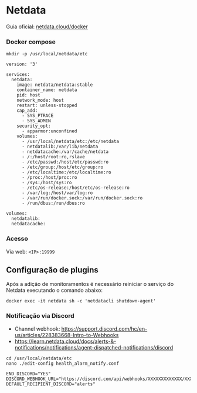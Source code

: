 # Netdata

Guia oficial: [netdata.cloud/docker](https://learn.netdata.cloud/docs/netdata-agent/installation/docker)


### Docker compose

```
mkdir -p /usr/local/netdata/etc
```

```
version: '3'

services:
  netdata:
    image: netdata/netdata:stable
    container_name: netdata
    pid: host
    network_mode: host
    restart: unless-stopped
    cap_add:
      - SYS_PTRACE
      - SYS_ADMIN
    security_opt:
      - apparmor:unconfined
    volumes:
      - /usr/local/netdata/etc:/etc/netdata
      - netdatalib:/var/lib/netdata
      - netdatacache:/var/cache/netdata
      - /:/host/root:ro,rslave
      - /etc/passwd:/host/etc/passwd:ro
      - /etc/group:/host/etc/group:ro
      - /etc/localtime:/etc/localtime:ro
      - /proc:/host/proc:ro
      - /sys:/host/sys:ro
      - /etc/os-release:/host/etc/os-release:ro
      - /var/log:/host/var/log:ro
      - /var/run/docker.sock:/var/run/docker.sock:ro
      - /run/dbus:/run/dbus:ro

volumes:
  netdatalib:
  netdatacache:
```

### Acesso
Via web: `<IP>:19999`



## Configuração de plugins

Após a adição de monitoramentos é necessário reiniciar o serviço do Netdata executando o comando abaixo:

```
docker exec -it netdata sh -c 'netdatacli shutdown-agent'
```

### Notificação via Discord

 - Channel webhook: https://support.discord.com/hc/en-us/articles/228383668-Intro-to-Webhooks
 - https://learn.netdata.cloud/docs/alerts-&-notifications/notifications/agent-dispatched-notifications/discord

```
cd /usr/local/netdata/etc
nano ./edit-config health_alarm_notify.conf
```

```
END_DISCORD="YES"  
DISCORD_WEBHOOK_URL="https://discord.com/api/webhooks/XXXXXXXXXXXXX/XXXXXXXXXXXXXXXXXXXXXXXXXXXXXX"  
DEFAULT_RECIPIENT_DISCORD="alerts"
```

